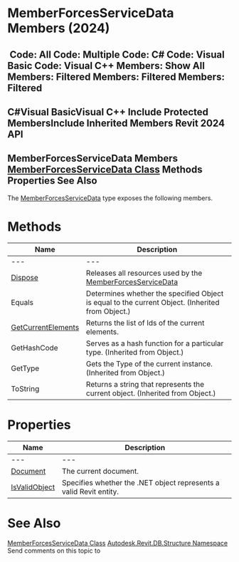 # MemberForcesServiceData Members (2024)

﻿
 Code: All Code: Multiple Code: C# Code: Visual Basic Code: Visual C++  Members: Show All Members: Filtered Members: Filtered Members: Filtered   
---  
C#Visual BasicVisual C++
Include Protected MembersInclude Inherited Members
Revit 2024 API  
---  
MemberForcesServiceData Members  
[MemberForcesServiceData Class](67d4a404-89bb-7d7e-3198-dd6fd596dcf1.md "MemberForcesServiceData Class") Methods Properties See Also  
---  
The [MemberForcesServiceData](67d4a404-89bb-7d7e-3198-dd6fd596dcf1.md "MemberForcesServiceData Class") type exposes the following members.
# Methods
| Name | Description |
| --- | --- |
| --- | --- | --- |
| [Dispose](d5198010-9de3-4f7e-41ce-68223b98de36.md "Dispose Method") | Releases all resources used by the [MemberForcesServiceData](67d4a404-89bb-7d7e-3198-dd6fd596dcf1.md "MemberForcesServiceData Class") |
| Equals | Determines whether the specified Object is equal to the current Object. (Inherited from Object.) |
| [GetCurrentElements](f7440101-4db4-5db4-e6cb-8ef6520a7298.md "GetCurrentElements Method") | Returns the list of Ids of the current elements. |
| GetHashCode | Serves as a hash function for a particular type.  (Inherited from Object.) |
| GetType | Gets the Type of the current instance. (Inherited from Object.) |
| ToString | Returns a string that represents the current object. (Inherited from Object.) |

# Properties
| Name | Description |
| --- | --- |
| --- | --- | --- |
| [Document](10f89224-a663-9eca-0824-b8258c9a2bf0.md "Document Property") | The current document. |
| [IsValidObject](f8fd9323-1174-967c-ebe8-8ea385ddeab9.md "IsValidObject Property") | Specifies whether the .NET object represents a valid Revit entity. |

# See Also
[MemberForcesServiceData Class](67d4a404-89bb-7d7e-3198-dd6fd596dcf1.md "MemberForcesServiceData Class")
[Autodesk.Revit.DB.Structure Namespace](d586b341-f687-9d90-e96d-255806b7d4fc.md "Autodesk.Revit.DB.Structure Namespace")
Send comments on this topic to 